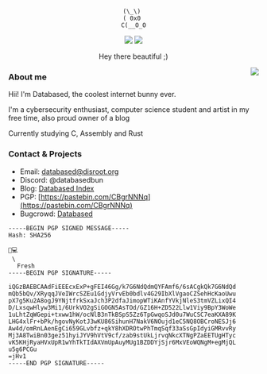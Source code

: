 <div align="center">

```
(\_\) 
( 0x0 
C(__O_O
```
![](https://img.shields.io/date/1732666800?style=plastic&label=HRT&labelColor=%23f06eff&color=%235c5c5c)
![](https://komarev.com/ghpvc/?username=databasedgirl)

Hey there beautiful ;)
</div>
<img align="right" src="https://github-readme-stats.vercel.app/api/top-langs/?username=Databasedgirl">

### About me
Hii! I'm Databased, the coolest internet bunny ever. 

I'm a cybersecurity enthusiast, computer science student and artist in my free time, also proud owner of a blog

Currently studying C, Assembly and Rust


### Contact & Projects
- Email: databased@disroot.org
- Discord: @databasedbun
- Blog: [Databased Index](https://databased-index.github.io)
- PGP: [https://pastebin.com/CBgrNNNq](https://pastebin.com/CBgrNNNq)
- Bugcrowd: [Databased](https://bugcrowd.com/databased)

```
-----BEGIN PGP SIGNED MESSAGE-----
Hash: SHA256

🐇💻 
 \ 
⠀⠀Fresh
-----BEGIN PGP SIGNATURE-----

iQGzBAEBCAAdFiEEEcxExP+gFEI46Gg/k7G6NdQdmQYFAmf6/6sACgkQk7G6NdQd
mQb5bQv/XRyqqJVeIWrcSZEu1GdjyVrvEb0bdlv4G29IbXlVgaoCZSehHcKaoUwu
pX7g5Ku2A8ogJ9YNjtfrkSxaJch3P2dfaJimopWTiKAnfYVkjNleS3tmVZLixQI4
D/LxsqwHlyw3Mi1/6UrkVO2gSiGOGN5AsTOd/GZ16H+ZD522Llw1Viy9BpY3WoWe
1uLhtZqWGepi+txww1hW/ocNlB3nTkBSpS5Zz6TpGwqoSJd0u7WuCSC7eaKXA89K
LHG4xlFr+bPk/hgovNyKotJ3wKU86SihunH7NakV6NOujd1eC5NQ8OBCroNESJj6
Aw4d/omRnLAenEgCi659GLvbfz+qkY8hXDROtwPhTmqSqf33aSsGpIdyiGMRvvRy
Mj3A8TwiBn03gez51hyiJYV9hVtV9cf/zab9stUkLjrvqNkcXTNgPZaEETUgHTyc
vK5KHjRyaHVxUpR1wYhTkTIdAXVmUpAuyMUg1BZDDYjSjr6MxVEoWQNgM+egMjQL
u5g6PCGu
=jHv1
-----END PGP SIGNATURE-----

```


